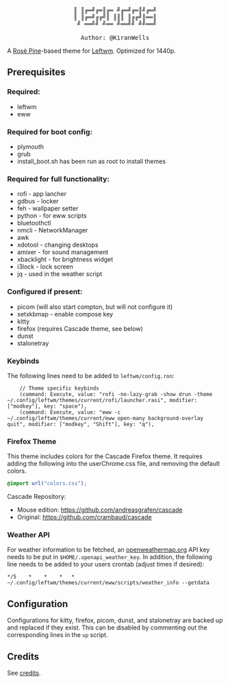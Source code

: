 <pre style="width:100%;text-align:center">
║ ║╔═╝╔═║╔═ ╝╔═╝╔═║╝╔═╝
║ ║╔═╝╔╔╝║ ║║║ ║╔╔╝║══║
 ╝ ══╝╝ ╝══ ╝══╝╝ ╝╝══╝

Author: @KiranWells
</pre>

A [Rosè Pine](https://rosepinetheme.com/)-based theme for [Leftwm](https://github.com/leftwm/leftwm). Optimized for 1440p.

## Prerequisites

### Required:
- leftwm
- eww

### Required for boot config:
- plymouth
- grub
- install_boot.sh has been run as root to install themes

### Required for full functionality:
- rofi - app lancher
- gdbus - locker
- feh - wallpaper setter
- python - for eww scripts
- bluetoothctl
- nmcli - NetworkManager
- awk
- xdotool - changing desktops
- amixer - for sound management
- xbacklight - for brightness widget
- i3lock - lock screen
- jq - used in the weather script

### Configured if present:
- picom (will also start compton, but will not configure it)
- setxkbmap - enable compose key
- kitty
- firefox (requires Cascade theme, see below)
- dunst
- stalonetray

### Keybinds

The following lines need to be added to `leftwm/config.ron`:

```ron
    // Theme specific keybinds
    (command: Execute, value: "rofi -no-lazy-grab -show drun -theme ~/.config/leftwm/themes/current/rofi/launcher.rasi", modifier: ["modkey"], key: "space"),
    (command: Execute, value: "eww -c ~/.config/leftwm/themes/current/eww open-many background-overlay quit", modifier: ["modkey", "Shift"], key: "q"),
```

### Firefox Theme

This theme includes colors for the Cascade Firefox theme. 
It requires adding the following into the userChrome.css 
file, and removing the default colors.

```css
@import url("colors.css");
```

Cascade Repository:
  - Mouse edition: https://github.com/andreasgrafen/cascade
  - Original:      https://github.com/crambaud/cascade

### Weather API

For weather information to be fetched, an [openweathermap.org](https://openweathermap.org) API key needs to be put in `$HOME/.openapi_weather_key`. In addition, the following line needs to be added to your users crontab (adjust times if desired):

```crontab
*/5    *    *    *   *  ~/.config/leftwm/themes/current/eww/scripts/weather_info --getdata
```

## Configuration

Configurations for kitty, firefox, picom, dunst, and stalonetray are backed up and replaced if they exist. This can be disabled by commenting out the corresponding lines in the `up` script.

## Credits

See [credits](CREDITS).
